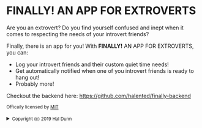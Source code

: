 # FINALLY! AN APP FOR EXTROVERTS

Are you an extrovert? Do you find yourself confused and inept when it comes to respecting the needs of your introvert friends?

Finally, there is an app for you! With **FINALLY!** AN APP FOR EXTROVERTS, you can:

* Log your introvert friends and their custom quiet time needs!
* Get automatically notified when one of you introvert friends is ready to hang out!
* Probably more!

Checkout the backend here: https://github.com/halented/finally-backend

<small>Officaily licensed by [MIT](https://choosealicense.com/licenses/mit/)</small>
<small><details><summary>Copyright (c) 2019 Hal Dunn </summary></small>

<small>Permission is hereby granted, free of charge, to any person obtaining a copy
of this software and associated documentation files (the "Software"), to deal
in the Software without restriction, including without limitation the rights
to use, copy, modify, merge, publish, distribute, sublicense, and/or sell
copies of the Software, and to permit persons to whom the Software is
furnished to do so, subject to the following conditions:

The above copyright notice and this permission notice shall be included in all
copies or substantial portions of the Software.

THE SOFTWARE IS PROVIDED "AS IS", WITHOUT WARRANTY OF ANY KIND, EXPRESS OR
IMPLIED, INCLUDING BUT NOT LIMITED TO THE WARRANTIES OF MERCHANTABILITY,
FITNESS FOR A PARTICULAR PURPOSE AND NONINFRINGEMENT. IN NO EVENT SHALL THE
AUTHORS OR COPYRIGHT HOLDERS BE LIABLE FOR ANY CLAIM, DAMAGES OR OTHER
LIABILITY, WHETHER IN AN ACTION OF CONTRACT, TORT OR OTHERWISE, ARISING FROM,
OUT OF OR IN CONNECTION WITH THE SOFTWARE OR THE USE OR OTHER DEALINGS IN THE
SOFTWARE.</small>
